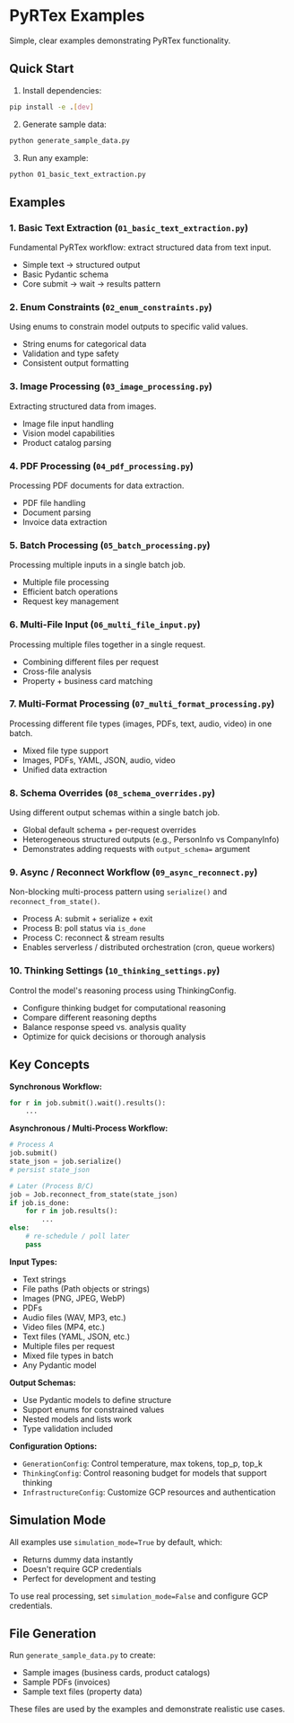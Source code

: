 # PyRTex Examples

Simple, clear examples demonstrating PyRTex functionality.

## Quick Start

1. Install dependencies:
```bash
pip install -e .[dev]
```

2. Generate sample data:
```bash
python generate_sample_data.py
```

3. Run any example:
```bash
python 01_basic_text_extraction.py
```

## Examples

### 1. Basic Text Extraction (`01_basic_text_extraction.py`)
Fundamental PyRTex workflow: extract structured data from text input.
- Simple text → structured output
- Basic Pydantic schema
- Core submit → wait → results pattern

### 2. Enum Constraints (`02_enum_constraints.py`)
Using enums to constrain model outputs to specific valid values.
- String enums for categorical data
- Validation and type safety
- Consistent output formatting

### 3. Image Processing (`03_image_processing.py`)
Extracting structured data from images.
- Image file input handling
- Vision model capabilities
- Product catalog parsing

### 4. PDF Processing (`04_pdf_processing.py`)
Processing PDF documents for data extraction.
- PDF file handling
- Document parsing
- Invoice data extraction

### 5. Batch Processing (`05_batch_processing.py`)
Processing multiple inputs in a single batch job.
- Multiple file processing
- Efficient batch operations
- Request key management

### 6. Multi-File Input (`06_multi_file_input.py`)
Processing multiple files together in a single request.
- Combining different files per request
- Cross-file analysis
- Property + business card matching

### 7. Multi-Format Processing (`07_multi_format_processing.py`)
Processing different file types (images, PDFs, text, audio, video) in one batch.
- Mixed file type support
- Images, PDFs, YAML, JSON, audio, video
- Unified data extraction

### 8. Schema Overrides (`08_schema_overrides.py`)
Using different output schemas within a single batch job.
- Global default schema + per-request overrides
- Heterogeneous structured outputs (e.g., PersonInfo vs CompanyInfo)
- Demonstrates adding requests with `output_schema=` argument

### 9. Async / Reconnect Workflow (`09_async_reconnect.py`)
Non-blocking multi-process pattern using `serialize()` and `reconnect_from_state()`.
- Process A: submit + serialize + exit
- Process B: poll status via `is_done`
- Process C: reconnect & stream results
- Enables serverless / distributed orchestration (cron, queue workers)

### 10. Thinking Settings (`10_thinking_settings.py`)
Control the model's reasoning process using ThinkingConfig.
- Configure thinking budget for computational reasoning
- Compare different reasoning depths
- Balance response speed vs. analysis quality
- Optimize for quick decisions or thorough analysis

## Key Concepts

**Synchronous Workflow:**
```python
for r in job.submit().wait().results():
    ...
```

**Asynchronous / Multi-Process Workflow:**
```python
# Process A
job.submit()
state_json = job.serialize()
# persist state_json

# Later (Process B/C)
job = Job.reconnect_from_state(state_json)
if job.is_done:
    for r in job.results():
        ...
else:
    # re-schedule / poll later
    pass
```

**Input Types:**
- Text strings
- File paths (Path objects or strings)
- Images (PNG, JPEG, WebP)
- PDFs
- Audio files (WAV, MP3, etc.)
- Video files (MP4, etc.)
- Text files (YAML, JSON, etc.)
- Multiple files per request
- Mixed file types in batch
- Any Pydantic model

**Output Schemas:**
- Use Pydantic models to define structure
- Support enums for constrained values
- Nested models and lists work
- Type validation included

**Configuration Options:**
- `GenerationConfig`: Control temperature, max tokens, top_p, top_k
- `ThinkingConfig`: Control reasoning budget for models that support thinking
- `InfrastructureConfig`: Customize GCP resources and authentication

## Simulation Mode

All examples use `simulation_mode=True` by default, which:
- Returns dummy data instantly
- Doesn't require GCP credentials
- Perfect for development and testing

To use real processing, set `simulation_mode=False` and configure GCP credentials.

## File Generation

Run `generate_sample_data.py` to create:
- Sample images (business cards, product catalogs)
- Sample PDFs (invoices)
- Sample text files (property data)

These files are used by the examples and demonstrate realistic use cases.
